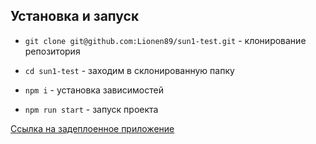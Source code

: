 ## Установка и запуск

- `git clone git@github.com:Lionen89/sun1-test.git` - клонирование репозитория
- `cd sun1-test` - заходим в склонированную папку
- `npm i` - установка зависимостей

- `npm run start` - запуск проекта

[Ссылка на задеплоенное приложение](https://main--illustrious-palmier-891684.netlify.app/)
